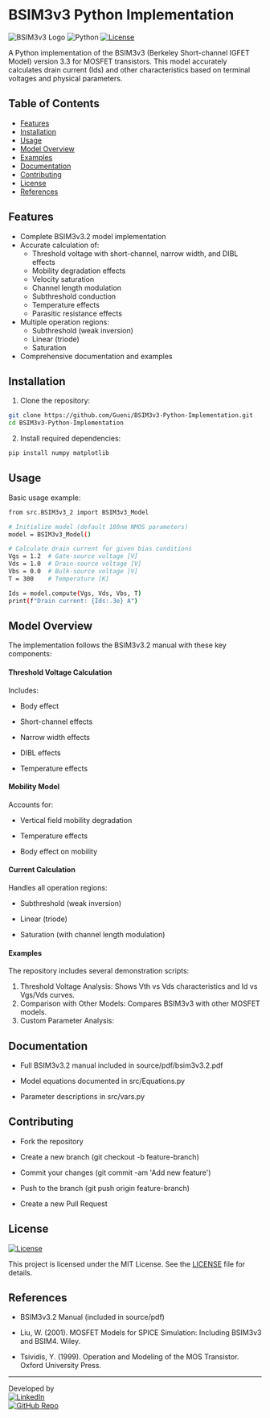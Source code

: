 # BSIM3v3 Python Implementation

![BSIM3v3 Logo](https://img.shields.io/badge/BSIM3v3-MOSFET_Model-blue)
![Python](https://img.shields.io/badge/Python-3.13.5%2B-green)
[![License](https://img.shields.io/badge/License-MIT-blue.svg)](https://opensource.org/licenses/MIT)

A Python implementation of the BSIM3v3 (Berkeley Short-channel IGFET Model) version 3.3 for MOSFET transistors. This model accurately calculates drain current (Ids) and other characteristics based on terminal voltages and physical parameters.

## Table of Contents
- [Features](#features)
- [Installation](#installation)
- [Usage](#usage)
- [Model Overview](#model-overview)
- [Examples](#examples)
- [Documentation](#documentation)
- [Contributing](#contributing)
- [License](#license)
- [References](#references)

## Features

- Complete BSIM3v3.2 model implementation
- Accurate calculation of:
  - Threshold voltage with short-channel, narrow width, and DIBL effects
  - Mobility degradation effects
  - Velocity saturation
  - Channel length modulation
  - Subthreshold conduction
  - Temperature effects
  - Parasitic resistance effects
- Multiple operation regions:
  - Subthreshold (weak inversion)
  - Linear (triode)
  - Saturation
- Comprehensive documentation and examples

## Installation

1. Clone the repository:
```bash
git clone https://github.com/Gueni/BSIM3v3-Python-Implementation.git
cd BSIM3v3-Python-Implementation
```
2. Install required dependencies:
```bash
pip install numpy matplotlib
```
## Usage

Basic usage example:
```bash
from src.BSIM3v3_2 import BSIM3v3_Model

# Initialize model (default 180nm NMOS parameters)
model = BSIM3v3_Model()

# Calculate drain current for given bias conditions
Vgs = 1.2  # Gate-source voltage [V]
Vds = 1.0  # Drain-source voltage [V]
Vbs = 0.0  # Bulk-source voltage [V]
T = 300    # Temperature [K]

Ids = model.compute(Vgs, Vds, Vbs, T)
print(f"Drain current: {Ids:.3e} A")
```
## Model Overview
The implementation follows the BSIM3v3.2 manual with these key components:

#### Threshold Voltage Calculation
Includes:

- Body effect

- Short-channel effects

- Narrow width effects

- DIBL effects

- Temperature effects

#### Mobility Model
Accounts for:

- Vertical field mobility degradation

- Temperature effects

- Body effect on mobility

#### Current Calculation
Handles all operation regions:

- Subthreshold (weak inversion)

- Linear (triode)

- Saturation (with channel length modulation)

#### Examples
The repository includes several demonstration scripts:
1. Threshold Voltage Analysis:
Shows Vth vs Vds characteristics and Id vs Vgs/Vds curves.
2. Comparison with Other Models:
Compares BSIM3v3 with other MOSFET models.
3. Custom Parameter Analysis:

## Documentation
- Full BSIM3v3.2 manual included in source/pdf/bsim3v3.2.pdf

- Model equations documented in src/Equations.py

- Parameter descriptions in src/vars.py

## Contributing

- Fork the repository

- Create a new branch (git checkout -b feature-branch)

- Commit your changes (git commit -am 'Add new feature')

- Push to the branch (git push origin feature-branch)

- Create a new Pull Request

## License

[![License](https://img.shields.io/badge/License-MIT-blue.svg)](LICENSE)

This project is licensed under the MIT License. See the [LICENSE](LICENSE) file for details.

## References

- BSIM3v3.2 Manual (included in source/pdf)

- Liu, W. (2001). MOSFET Models for SPICE Simulation: Including BSIM3v3 and BSIM4. Wiley.

- Tsividis, Y. (1999). Operation and Modeling of the MOS Transistor. Oxford University Press.
---

Developed by  
[![LinkedIn](https://img.shields.io/badge/LinkedIn-Mohamed_Gueni-blue?style=flat&logo=linkedin)](https://www.linkedin.com/in/mgueni/)  
[![GitHub Repo](https://img.shields.io/badge/GitHub-BSIM3v3_Python_Implementation-blue?style=flat&logo=github)](https://github.com/Gueni/BSIM3v3-Python-Implementation)